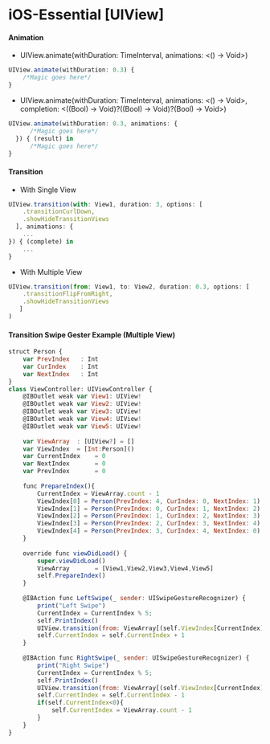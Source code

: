 # iOS-Essential [UIView]

#### Animation
 - UIView.animate(withDuration: TimeInterval, animations: <() -> Void>)
```javascript
UIView.animate(withDuration: 0.3) {
    /*Magic goes here*/
}
```
 - UIView.animate(withDuration: TimeInterval, animations: <() -> Void>, completion: <((Bool) -> Void)?((Bool) -> Void)?(Bool) -> Void>)
```javascript
UIView.animate(withDuration: 0.3, animations: {
      /*Magic goes here*/
  }) { (result) in
      /*Magic goes here*/
}
```


#### Transition
 - With Single View
```javascript
UIView.transition(with: View1, duration: 3, options: [
    .transitionCurlDown,
    .showHideTransitionViews
  ], animations: {
    ...
}) { (complete) in
    ...
}
```
 - With Multiple View
```javascript
UIView.transition(from: View1, to: View2, duration: 0.3, options: [
    .transitionFlipFromRight,
    .showHideTransitionViews
   ]
)
```

#### Transition Swipe Gester Example (Multiple View)
```javascript
struct Person {
    var PrevIndex   : Int
    var CurIndex    : Int
    var NextIndex   : Int
}
class ViewController: UIViewController {
    @IBOutlet weak var View1: UIView!
    @IBOutlet weak var View2: UIView!
    @IBOutlet weak var View3: UIView!
    @IBOutlet weak var View4: UIView!
    @IBOutlet weak var View5: UIView!
    
    var ViewArray  : [UIView?] = []
    var ViewIndex  = [Int:Person]()
    var CurrentIndex    = 0
    var NextIndex       = 0
    var PrevIndex       = 0
    
    func PrepareIndex(){
        CurrentIndex = ViewArray.count - 1
        ViewIndex[0] = Person(PrevIndex: 4, CurIndex: 0, NextIndex: 1)
        ViewIndex[1] = Person(PrevIndex: 0, CurIndex: 1, NextIndex: 2)
        ViewIndex[2] = Person(PrevIndex: 1, CurIndex: 2, NextIndex: 3)
        ViewIndex[3] = Person(PrevIndex: 2, CurIndex: 3, NextIndex: 4)
        ViewIndex[4] = Person(PrevIndex: 3, CurIndex: 4, NextIndex: 0)
    }
    
    override func viewDidLoad() {
        super.viewDidLoad()
        ViewArray       = [View1,View2,View3,View4,View5]
        self.PrepareIndex()
    }
    
    @IBAction func LeftSwipe(_ sender: UISwipeGestureRecognizer) {
        print("Left Swipe")
        CurrentIndex = CurrentIndex % 5;
        self.PrintIndex()
        UIView.transition(from: ViewArray[(self.ViewIndex[CurrentIndex]?.CurIndex)!]!, to: ViewArray[(self.ViewIndex[CurrentIndex]?.NextIndex)!]!, duration: 0.3, options: [.transitionFlipFromRight,.showHideTransitionViews])
        self.CurrentIndex = self.CurrentIndex + 1
    }
    
    @IBAction func RightSwipe(_ sender: UISwipeGestureRecognizer) {
        print("Right Swipe")
        CurrentIndex = CurrentIndex % 5;
        self.PrintIndex()
        UIView.transition(from: ViewArray[(self.ViewIndex[CurrentIndex]?.CurIndex)!]!, to: ViewArray[(self.ViewIndex[CurrentIndex]?.PrevIndex)!]!, duration: 0.3, options: [.transitionFlipFromLeft,.showHideTransitionViews])
        self.CurrentIndex = self.CurrentIndex - 1
        if(self.CurrentIndex<0){
            self.CurrentIndex = ViewArray.count - 1
        }
    }
}
```

